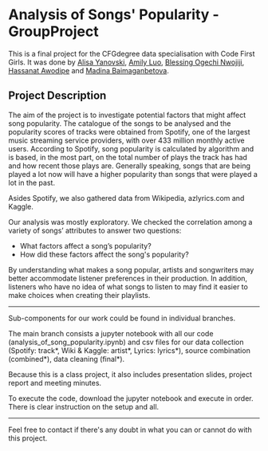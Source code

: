 # Analysis of Songs' Popularity - GroupProject

This is a final project for the CFGdegree data specialisation with Code First Girls. It was done by [Alisa Yanovski](https://www.linkedin.com/in/alisa-yanovski/), [Amily Luo](https://www.linkedin.com/in/amaliyaluo/), [Blessing Ogechi Nwojiji](https://www.linkedin.com/in/blessing-ogechi-nwojiji-89a869b6/), [Hassanat Awodipe](https://www.linkedin.com/in/hassanatawodipe/) and [Madina Baimaganbetova](https://www.linkedin.com/in/madina-baimaganbetova/).  


## Project Description

The aim of the project is to investigate potential factors that might affect song popularity. The catalogue of the songs to be analysed and the popularity scores of tracks were obtained from Spotify, one of the largest music streaming service providers, with over 433 million monthly active users. According to Spotify, song popularity is calculated by algorithm and is based, in the most part, on the total number of plays the track has had and how recent those plays are. Generally speaking, songs that are being played a lot now will have a higher popularity than songs that were played a lot in the past. 

Asides Spotify, we also gathered data from Wikipedia, azlyrics.com and Kaggle.

Our analysis was mostly exploratory. We checked the correlation among a variety of songs’ attributes to answer two questions:
* What factors affect a song’s popularity? 
* How did these factors affect the song's popularity? 

By understanding what makes a song popular, artists and songwriters may better accommodate listener preferences in their production. In addition, listeners who have no idea of what songs to listen to may find it easier to make choices when creating their playlists. 


-------------------------------------------------------------------------------------------------------

Sub-components for our work could be found in individual branches.

The main branch consists a jupyter notebook with all our code (analysis_of_song_popularity.ipynb) and csv files for our data collection (Spotify: track*, Wiki & Kaggle: artist*, Lyrics: lyrics*), source combination (combined*), data cleaning (final*).

Because this is a class project, it also includes presentation slides, project report and meeting minutes. 

To execute the code, download the jupyter notebook and execute in order. There is clear instruction on the setup and all.

--------------------------------------------------------------------------------------------------------------------

Feel free to contact if there's any doubt in what you can or cannot do with this project.
